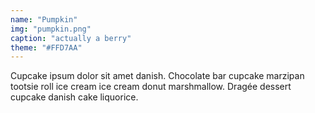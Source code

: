 ```yaml
---
name: "Pumpkin"
img: "pumpkin.png"
caption: "actually a berry"
theme: "#FFD7AA"
---
```

Cupcake ipsum dolor sit amet danish. Chocolate bar cupcake marzipan tootsie roll ice cream ice cream donut marshmallow. Dragée dessert cupcake danish cake liquorice.